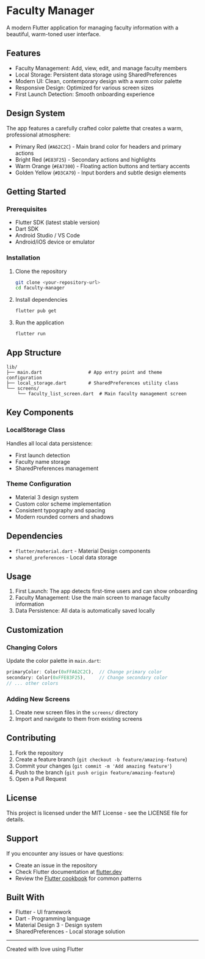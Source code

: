 
# Faculty Manager

A modern Flutter application for managing faculty information with a beautiful, warm-toned user interface.

## Features

* Faculty Management: Add, view, edit, and manage faculty members
* Local Storage: Persistent data storage using SharedPreferences
* Modern UI: Clean, contemporary design with a warm color palette
* Responsive Design: Optimized for various screen sizes
* First Launch Detection: Smooth onboarding experience

## Design System

The app features a carefully crafted color palette that creates a warm, professional atmosphere:

* Primary Red (`#A62C2C`) - Main brand color for headers and primary actions
* Bright Red (`#E83F25`) - Secondary actions and highlights
* Warm Orange (`#EA7300`) - Floating action buttons and tertiary accents
* Golden Yellow (`#D3CA79`) - Input borders and subtle design elements

## Getting Started

### Prerequisites

* Flutter SDK (latest stable version)
* Dart SDK
* Android Studio / VS Code
* Android/iOS device or emulator

### Installation

1. Clone the repository

   ```bash
   git clone <your-repository-url>
   cd faculty-manager
   ```

2. Install dependencies

   ```bash
   flutter pub get
   ```

3. Run the application

   ```bash
   flutter run
   ```

## App Structure

```
lib/
├── main.dart                 # App entry point and theme configuration
├── local_storage.dart        # SharedPreferences utility class
└── screens/
    └── faculty_list_screen.dart  # Main faculty management screen
```

## Key Components

### LocalStorage Class

Handles all local data persistence:

* First launch detection
* Faculty name storage
* SharedPreferences management

### Theme Configuration

* Material 3 design system
* Custom color scheme implementation
* Consistent typography and spacing
* Modern rounded corners and shadows

## Dependencies

* `flutter/material.dart` - Material Design components
* `shared_preferences` - Local data storage

## Usage

1. First Launch: The app detects first-time users and can show onboarding
2. Faculty Management: Use the main screen to manage faculty information
3. Data Persistence: All data is automatically saved locally

## Customization

### Changing Colors

Update the color palette in `main.dart`:

```dart
primaryColor: Color(0xFFA62C2C),  // Change primary color
secondary: Color(0xFFE83F25),     // Change secondary color
// ... other colors
```

### Adding New Screens

1. Create new screen files in the `screens/` directory
2. Import and navigate to them from existing screens

## Contributing

1. Fork the repository
2. Create a feature branch (`git checkout -b feature/amazing-feature`)
3. Commit your changes (`git commit -m 'Add amazing feature'`)
4. Push to the branch (`git push origin feature/amazing-feature`)
5. Open a Pull Request

## License

This project is licensed under the MIT License - see the LICENSE file for details.

## Support

If you encounter any issues or have questions:

* Create an issue in the repository
* Check Flutter documentation at [flutter.dev](https://flutter.dev)
* Review the [Flutter cookbook](https://docs.flutter.dev/cookbook) for common patterns

## Built With

* Flutter - UI framework
* Dart - Programming language
* Material Design 3 - Design system
* SharedPreferences - Local storage solution

---

Created with love using Flutter

